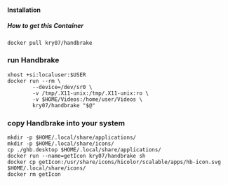 #### Installation

##### How to get this Container
```
docker pull kry07/handbrake
```

### run Handbrake
```
xhost +si:localuser:$USER
docker run --rm \
		--device=/dev/sr0 \
        -v /tmp/.X11-unix:/tmp/.X11-unix:ro \
		-v $HOME/Videos:/home/user/Videos \
		kry07/handbrake "$@"
```

### copy Handbrake into your system
```
mkdir -p $HOME/.local/share/applications/
mkdir -p $HOME/.local/share/icons/ 
cp ./ghb.desktop $HOME/.local/share/applications/
docker run --name=getIcon kry07/handbrake sh
docker cp getIcon:/usr/share/icons/hicolor/scalable/apps/hb-icon.svg $HOME/.local/share/icons/
docker rm getIcon 
```
